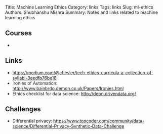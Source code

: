 Title: Machine Learning Ethics
Category: links
Tags: links
Slug: ml-ethics
Authors: Shubhanshu Mishra
Summary: Notes and links related to machine learning ethics

## Courses

* 

## Links

* https://medium.com/@cfiesler/tech-ethics-curricula-a-collection-of-syllabi-3eedfb76be18
* Ironies of Automation: http://www.bainbrdg.demon.co.uk/Papers/Ironies.html
* Ethics checklist for data science: http://deon.drivendata.org/

## Challenges

* Differential privacy: https://www.topcoder.com/community/data-science/Differential-Privacy-Synthetic-Data-Challenge
